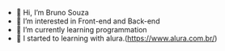 - 👋 Hi, I’m Bruno Souza
- 👀 I’m interested in  Front-end and Back-end  
- 🌱 I’m currently learning  programmation
- 🌱 I started to learning with alura.(https://www.alura.com.br/)

<!---
brunosouza198/brunosouza198 is a ✨ special ✨ repository because its `README.md` (this file) appears on your GitHub profile.
You can click the Preview link to take a look at your changes.
--->
